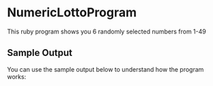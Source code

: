 # NumericLottoProgram

This ruby program shows you 6 randomly selected numbers from 1-49

## Sample Output

You can use the sample output below to understand how the program works:

